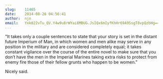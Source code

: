 ```yaml
---
slug:    11465
date:    2014-08-26 04:56:41
author:  njn
email:   Yxk022vTu_QV.Y4w9u8rWYai8MBUG.JsIQx6mIyfKhHr69A9SsgT8vpQzbHg==
...
```


"It takes only a couple sentences to state that your story is set in
the distant future Imperium of Man, in which women and men alike may
serve in any position in the military and are considered completely
equal; it takes constant vigilance over the course of the entire novel
to make sure that you don’t have the men in the Imperial Marines
taking extra risks to protect from enemy fire those of their fellow
grunts who happen to be women."

Nicely said.

